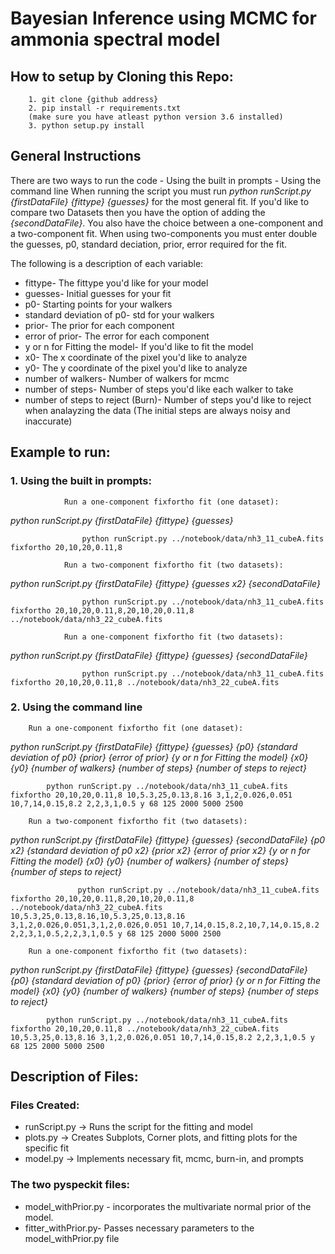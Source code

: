 # Bayesian Inference using MCMC for ammonia spectral model

## How to setup by Cloning this Repo:

        1. git clone {github address} 
        2. pip install -r requirements.txt
        (make sure you have atleast python version 3.6 installed)
        3. python setup.py install

## General Instructions
There are two ways to run the code 
        - Using the built in prompts
        - Using the command line
When running the script you must run _python runScript.py {firstDataFile} {fittype} {guesses}_ for the most general fit. If you'd like to compare two Datasets then you have the option of adding the _{secondDataFile}_. You also have the choice between a one-component and a two-component fit. When using two-components you must enter double the guesses, p0,  standard deciation, prior, error required for the fit. 

The following is a description of each variable:

- fittype- The fittype you'd like for your model
- guesses- Initial guesses for your fit
- p0- Starting points for your walkers
- standard deviation of p0- std for your walkers
- prior- The prior for each component
- error of prior- The error for each component
- y or n for Fitting the model- If you'd like to fit the model
- x0- The x coordinate of the pixel you'd like to analyze
- y0- The y coordinate of the pixel you'd like to analyze
- number of walkers- Number of walkers for mcmc
- number of steps- Number of steps you'd like each walker to take
- number of steps to reject (Burn)- Number of steps you'd like to reject when analayzing the data (The initial steps are always noisy and inaccurate)

## Example to run:
###     1. Using the built in prompts:
                Run a one-component fixfortho fit (one dataset):
_python runScript.py {firstDataFile} {fittype} {guesses}_

`                python runScript.py ../notebook/data/nh3_11_cubeA.fits fixfortho 20,10,20,0.11,8`

                Run a two-component fixfortho fit (two datasets):
_python runScript.py {firstDataFile} {fittype} {guesses x2} {secondDataFile}_
 
`                python runScript.py ../notebook/data/nh3_11_cubeA.fits fixfortho 20,10,20,0.11,8,20,10,20,0.11,8 ../notebook/data/nh3_22_cubeA.fits`

                Run a one-component fixfortho fit (two datasets):
_python runScript.py {firstDataFile} {fittype} {guesses} {secondDataFile}_
 
`                python runScript.py ../notebook/data/nh3_11_cubeA.fits fixfortho 20,10,20,0.11,8 ../notebook/data/nh3_22_cubeA.fits`

###     2. Using the command line
        Run a one-component fixfortho fit (one dataset):
_python runScript.py {firstDataFile} {fittype} {guesses} {p0} {standard deviation of p0} {prior} {error of prior} {y or n for Fitting the model} {x0} {y0} {number of walkers} {number of steps} {number of steps to reject}_

`        python runScript.py ../notebook/data/nh3_11_cubeA.fits fixfortho 20,10,20,0.11,8 10,5.3,25,0.13,8.16 3,1,2,0.026,0.051 10,7,14,0.15,8.2 2,2,3,1,0.5 y 68 125 2000 5000 2500`

        Run a two-component fixfortho fit (two datasets):

_python runScript.py {firstDataFile} {fittype} {guesses} {secondDataFile} {p0 x2} {standard deviation of p0 x2} {prior x2} {error of prior x2} {y or n for Fitting the model} {x0} {y0} {number of walkers} {number of steps} {number of steps to reject}_

`                python runScript.py ../notebook/data/nh3_11_cubeA.fits fixfortho 20,10,20,0.11,8,20,10,20,0.11,8 ../notebook/data/nh3_22_cubeA.fits 10,5.3,25,0.13,8.16,10,5.3,25,0.13,8.16 3,1,2,0.026,0.051,3,1,2,0.026,0.051 10,7,14,0.15,8.2,10,7,14,0.15,8.2 2,2,3,1,0.5,2,2,3,1,0.5 y 68 125 2000 5000 2500 `

        Run a one-component fixfortho fit (two datasets):
_python runScript.py {firstDataFile} {fittype} {guesses} {secondDataFile} {p0} {standard deviation of p0} {prior} {error of prior} {y or n for Fitting the model} {x0} {y0} {number of walkers} {number of steps} {number of steps to reject}_

`        python runScript.py ../notebook/data/nh3_11_cubeA.fits fixfortho 20,10,20,0.11,8 ../notebook/data/nh3_22_cubeA.fits 10,5.3,25,0.13,8.16 3,1,2,0.026,0.051 10,7,14,0.15,8.2 2,2,3,1,0.5 y 68 125 2000 5000 2500`

## Description of Files: 

### Files Created:
 - runScript.py -> Runs the script for the fitting and model
 - plots.py -> Creates Subplots, Corner plots, and fitting plots for the specific fit
 - model.py -> Implements necessary fit, mcmc, burn-in, and prompts


### The two pyspeckit files:
- model_withPrior.py - incorporates the multivariate normal prior of the model.
- fitter_withPrior.py- Passes necessary parameters to the model_withPrior.py file
